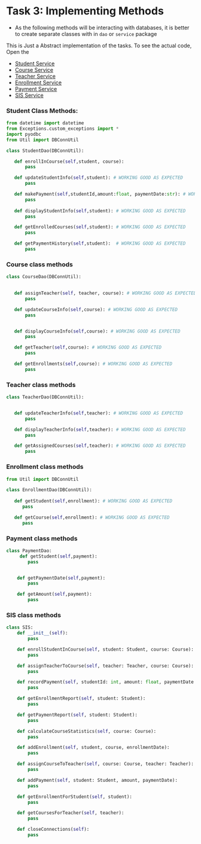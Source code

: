 # Task 3: Implementing Methods

- As the following methods will be interacting with databases, it is better to create separate classes with in `dao` or `service` package
  

This is Just a Abstract implementation of the tasks. To see the actual code, Open the 
- [Student Service](../../DAO/studentDao.py)<br>
- [Course Service](../../DAO/courseDao.py)<br>
- [Teacher Service](../../DAO/teacherDao.py)<br>
- [Enrollment Service](../../DAO/enrollmentDao.py)<br>
- [Payment Service](../../DAO/paymentDao.py)<br>
- [SIS Service](../../Model/SIS.py)



 ### Student Class Methods:

 ```python
from datetime import datetime
from Exceptions.custom_exceptions import *
import pyodbc
from Util import DBConnUtil

class StudentDao(DBConnUtil):

    def enrollInCourse(self,student, course):
        pass                    

    def updateStudentInfo(self,student): # WORKING GOOD AS EXPECTED
        pass

    def makePayment(self,studentId,amount:float, paymentDate:str): # WORKING GOOD AS EXPECTED
        pass
            
    def displayStudentInfo(self,student): # WORKING GOOD AS EXPECTED
        pass

    def getEnrolledCourses(self,student): # WORKING GOOD AS EXPECTED
        pass

    def getPaymentHistory(self,student):  # WORKING GOOD AS EXPECTED
        pass
 ```

 ### Course class methods
 ```python
class CourseDao(DBConnUtil):
        

    def assignTeacher(self, teacher, course): # WORKING GOOD AS EXPECTED
        pass

    def updateCourseInfo(self,course): # WORKING GOOD AS EXPECTED
        pass


    def displayCourseInfo(self,course): # WORKING GOOD AS EXPECTED
        pass

    def getTeacher(self,course): # WORKING GOOD AS EXPECTED
        pass

    def getEnrollments(self,course): # WORKING GOOD AS EXPECTED
        pass
 ```

 ### Teacher class methods
 ```python
class TeacherDao(DBConnUtil):


    def updateTeacherInfo(self,teacher): # WORKING GOOD AS EXPECTED
        pass 

    def displayTeacherInfo(self,teacher): # WORKING GOOD AS EXPECTED
        pass

    def getAssignedCourses(self,teacher): # WORKING GOOD AS EXPECTED
        pass
 ```

 ### Enrollment class methods
 ```python
 from Util import DBConnUtil

class EnrollmentDao(DBConnUtil):
        
    def getStudent(self,enrollment): # WORKING GOOD AS EXPECTED
       pass

    def getCourse(self,enrollment): # WORKING GOOD AS EXPECTED
       pass
```

### Payment class methods

```python
class PaymentDao:
     def getStudent(self,payment):
        pass


    def getPaymentDate(self,payment):
        pass

    def getAmount(self,payment):
        pass
```
### SIS class methods
```python
class SIS:
    def __init__(self):
        pass

    def enrollStudentInCourse(self, student: Student, course: Course):
        pass

    def assignTeacherToCourse(self, teacher: Teacher, course: Course):
        pass

    def recordPayment(self, studentId: int, amount: float, paymentDate: str):
        pass

    def getEnrollmentReport(self, student: Student):
        pass

    def getPaymentReport(self, student: Student):
        pass

    def calculateCourseStatistics(self, course: Course):
        pass

    def addEnrollment(self, student, course, enrollmentDate):
        pass

    def assignCourseToTeacher(self, course: Course, teacher: Teacher):
        pass

    def addPayment(self, student: Student, amount, paymentDate):
        pass

    def getEnrollmentForStudent(self, student):
        pass

    def getCoursesForTeacher(self, teacher):
        pass

    def closeConnections(self):
        pass

```
